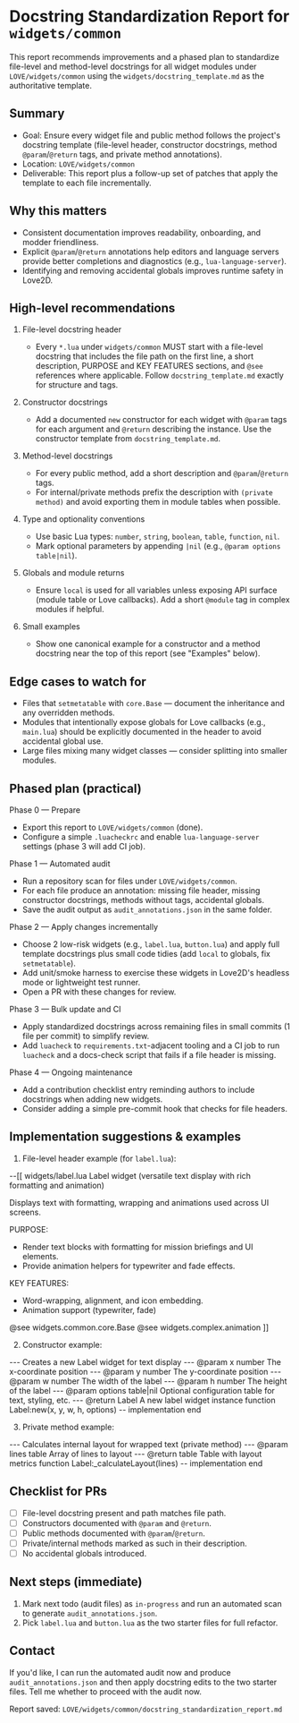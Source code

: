 # Docstring Standardization Report for `widgets/common`

This report recommends improvements and a phased plan to standardize file-level and
method-level docstrings for all widget modules under `LOVE/widgets/common` using the
`widgets/docstring_template.md` as the authoritative template.

Summary
-------
- Goal: Ensure every widget file and public method follows the project's docstring
  template (file-level header, constructor docstrings, method `@param`/`@return` tags,
  and private method annotations).
- Location: `LOVE/widgets/common`
- Deliverable: This report plus a follow-up set of patches that apply the template to
  each file incrementally.

Why this matters
-----------------
- Consistent documentation improves readability, onboarding, and modder friendliness.
- Explicit `@param`/`@return` annotations help editors and language servers provide
  better completions and diagnostics (e.g., `lua-language-server`).
- Identifying and removing accidental globals improves runtime safety in Love2D.

High-level recommendations
-------------------------
1. File-level docstring header
   - Every `*.lua` under `widgets/common` MUST start with a file-level docstring that
     includes the file path on the first line, a short description, PURPOSE and
     KEY FEATURES sections, and `@see` references where applicable. Follow
     `docstring_template.md` exactly for structure and tags.

2. Constructor docstrings
   - Add a documented `new` constructor for each widget with `@param` tags for each
     argument and `@return` describing the instance. Use the constructor template
     from `docstring_template.md`.

3. Method-level docstrings
   - For every public method, add a short description and `@param`/`@return` tags.
   - For internal/private methods prefix the description with `(private method)` and
     avoid exporting them in module tables when possible.

4. Type and optionality conventions
   - Use basic Lua types: `number`, `string`, `boolean`, `table`, `function`, `nil`.
   - Mark optional parameters by appending `|nil` (e.g., `@param options table|nil`).

5. Globals and module returns
   - Ensure `local` is used for all variables unless exposing API surface (module
     table or Love callbacks). Add a short `@module` tag in complex modules if
     helpful.

6. Small examples
   - Show one canonical example for a constructor and a method docstring near the
     top of this report (see "Examples" below).

Edge cases to watch for
-----------------------
- Files that `setmetatable` with `core.Base` — document the inheritance and any
  overridden methods.
- Modules that intentionally expose globals for Love callbacks (e.g., `main.lua`)
  should be explicitly documented in the header to avoid accidental global use.
- Large files mixing many widget classes — consider splitting into smaller modules.

Phased plan (practical)
-----------------------
Phase 0 — Prepare
  - Export this report to `LOVE/widgets/common` (done).
  - Configure a simple `.luacheckrc` and enable `lua-language-server` settings
    (phase 3 will add CI job).

Phase 1 — Automated audit
  - Run a repository scan for files under `LOVE/widgets/common`.
  - For each file produce an annotation: missing file header, missing constructor
    docstrings, methods without tags, accidental globals.
  - Save the audit output as `audit_annotations.json` in the same folder.

Phase 2 — Apply changes incrementally
  - Choose 2 low-risk widgets (e.g., `label.lua`, `button.lua`) and apply full
    template docstrings plus small code tidies (add `local` to globals, fix `setmetatable`).
  - Add unit/smoke harness to exercise these widgets in Love2D's headless mode
    or lightweight test runner.
  - Open a PR with these changes for review.

Phase 3 — Bulk update and CI
  - Apply standardized docstrings across remaining files in small commits (1 file
    per commit) to simplify review.
  - Add `luacheck` to `requirements.txt`-adjacent tooling and a CI job to run
    `luacheck` and a docs-check script that fails if a file header is missing.

Phase 4 — Ongoing maintenance
  - Add a contribution checklist entry reminding authors to include docstrings when
    adding new widgets.
  - Consider adding a simple pre-commit hook that checks for file headers.

Implementation suggestions & examples
-----------------------------------
1) File-level header example (for `label.lua`):

--[[
widgets/label.lua
Label widget (versatile text display with rich formatting and animation)

Displays text with formatting, wrapping and animations used across UI screens.

PURPOSE:
- Render text blocks with formatting for mission briefings and UI elements.
- Provide animation helpers for typewriter and fade effects.

KEY FEATURES:
- Word-wrapping, alignment, and icon embedding.
- Animation support (typewriter, fade)

@see widgets.common.core.Base
@see widgets.complex.animation
]]

2) Constructor example:

--- Creates a new Label widget for text display
--- @param x number The x-coordinate position
--- @param y number The y-coordinate position
--- @param w number The width of the label
--- @param h number The height of the label
--- @param options table|nil Optional configuration table for text, styling, etc.
--- @return Label A new label widget instance
function Label:new(x, y, w, h, options)
    -- implementation
end

3) Private method example:

--- Calculates internal layout for wrapped text (private method)
--- @param lines table Array of lines to layout
--- @return table Table with layout metrics
function Label:_calculateLayout(lines)
    -- implementation
end

Checklist for PRs
-----------------
- [ ] File-level docstring present and path matches file path.
- [ ] Constructors documented with `@param` and `@return`.
- [ ] Public methods documented with `@param`/`@return`.
- [ ] Private/internal methods marked as such in their description.
- [ ] No accidental globals introduced.

Next steps (immediate)
----------------------
1. Mark next todo (audit files) as `in-progress` and run an automated scan to
   generate `audit_annotations.json`.
2. Pick `label.lua` and `button.lua` as the two starter files for full refactor.

Contact
-------
If you'd like, I can run the automated audit now and produce `audit_annotations.json`
and then apply docstring edits to the two starter files. Tell me whether to proceed
with the audit now.

Report saved: `LOVE/widgets/common/docstring_standardization_report.md`
